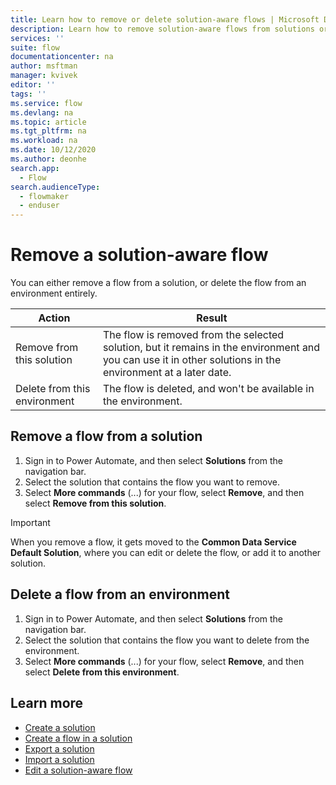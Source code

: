 ```yaml
---
title: Learn how to remove or delete solution-aware flows | Microsoft Docs
description: Learn how to remove solution-aware flows from solutions or delete them from environments.
services: ''
suite: flow
documentationcenter: na
author: msftman
manager: kvivek
editor: ''
tags: ''
ms.service: flow
ms.devlang: na
ms.topic: article
ms.tgt_pltfrm: na
ms.workload: na
ms.date: 10/12/2020
ms.author: deonhe
search.app: 
  - Flow
search.audienceType: 
  - flowmaker
  - enduser
---
```


# Remove a solution-aware flow

You can either remove a flow from a solution, or delete the flow from an environment entirely.

|Action|Result|
|------|-----------|
|Remove from this solution|The flow is removed from the selected solution, but it remains in the environment and you can use it in other solutions in the environment at a later date.|
|Delete from this environment|The flow is deleted, and won't be available in the environment.|

## Remove a flow from a solution

1. Sign in to Power Automate, and then select **Solutions** from the navigation bar.
1. Select the solution that contains the flow you want to remove.
1. Select **More commands** (...) for your flow, select **Remove**, and then select **Remove from this solution**.

>[!IMPORTANT]
>When you remove a flow, it gets moved to the **Common Data Service Default Solution**, where you can edit or delete the flow, or add it to another solution. 

## Delete a flow from an environment

1. Sign in to Power Automate, and then select **Solutions** from the navigation bar.
1. Select the solution that contains the flow you want to delete from the environment.
1. Select **More commands** (...) for your flow, select **Remove**, and then select **Delete from this environment**.

## Learn more

- [Create a solution](./overview-solution-flows.md)
- [Create a flow in a solution](./create-flow-solution.md)
- [Export a solution](./export-flow-solution.md)
- [Import a solution](./import-flow-solution.md)
- [Edit a solution-aware flow](./edit-solution-aware-flow.md)
